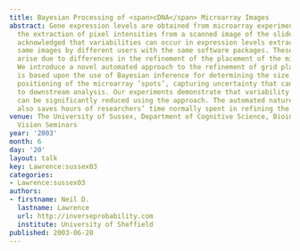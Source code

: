 ```yaml
---
title: Bayesian Processing of <span>cDNA</span> Microarray Images
abstract: Gene expression levels are obtained from microarray experiments through
  the extraction of pixel intensities from a scanned image of the slide. It is widely
  acknowledged that variabilities can occur in expression levels extracted from the
  same images by different users with the same software packages. These inconsistencies
  arise due to differences in the refinement of the placement of the microarray ’grids’.
  We introduce a novel automated approach to the refinement of grid placements that
  is based upon the use of Bayesian inference for determining the size, shape and
  positioning of the microarray ’spots’, capturing uncertainty that can be passed
  to downstream analysis. Our experiments demonstrate that variability between users
  can be significantly reduced using the approach. The automated nature of the approach
  also saves hours of researchers’ time normally spent in refining the grid placement.
venue: The University of Sussex, Department of Cognitive Science, Bioinformatics and
  Vision Seminars
year: '2003'
month: 6
day: '20'
layout: talk
key: Lawrence:sussex03
categories:
- Lawrence:sussex03
authors:
- firstname: Neil D.
  lastname: Lawrence
  url: http://inverseprobability.com
  institute: University of Sheffield
published: 2003-06-20
---
```

